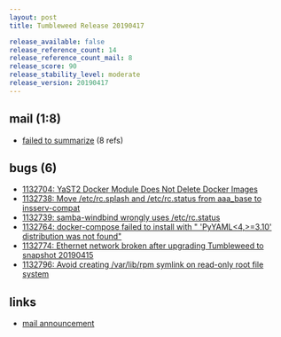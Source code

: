 ```yaml
---
layout: post
title: Tumbleweed Release 20190417

release_available: false
release_reference_count: 14
release_reference_count_mail: 8
release_score: 90
release_stability_level: moderate
release_version: 20190417
---
```


## mail (1:8)

- [failed to summarize](https://lists.opensuse.org/opensuse-factory/2019-04/msg00297.html) (8 refs)

## bugs (6)

<!--more-->

- [1132704: YaST2 Docker Module Does Not Delete Docker Images](https://bugzilla.opensuse.org/show_bug.cgi?id=1132704)
- [1132738: Move /etc/rc.splash and /etc/rc.status from aaa_base to insserv-compat](https://bugzilla.opensuse.org/show_bug.cgi?id=1132738)
- [1132739: samba-windbind wrongly uses /etc/rc.status](https://bugzilla.opensuse.org/show_bug.cgi?id=1132739)
- [1132764: docker-compose failed to install with " 'PyYAML<4,>=3.10' distribution was not found"](https://bugzilla.opensuse.org/show_bug.cgi?id=1132764)
- [1132774: Ethernet network broken after upgrading Tumbleweed to snapshot 20190415](https://bugzilla.opensuse.org/show_bug.cgi?id=1132774)
- [1132796: Avoid creating /var/lib/rpm symlink on read-only root file system](https://bugzilla.opensuse.org/show_bug.cgi?id=1132796)



## links

- [mail announcement](https://lists.opensuse.org/opensuse-factory/2019-04/msg00294.html)
